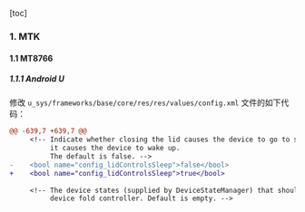 [toc]

### 1. MTK

#### 1.1 MT8766

##### 1.1.1 Android U

修改 `u_sys/frameworks/base/core/res/res/values/config.xml` 文件的如下代码：

```diff
@@ -639,7 +639,7 @@
     <!-- Indicate whether closing the lid causes the device to go to sleep and opening
          it causes the device to wake up.
          The default is false. -->
-    <bool name="config_lidControlsSleep">false</bool>
+    <bool name="config_lidControlsSleep">true</bool>
 
     <!-- The device states (supplied by DeviceStateManager) that should be treated as open by the
          device fold controller. Default is empty. -->
```


